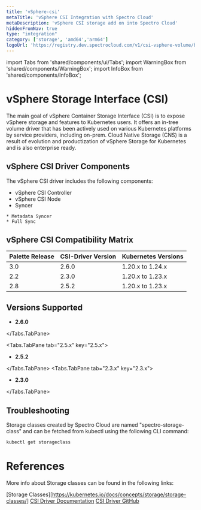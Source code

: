 ```yaml
---
title: 'vSphere-csi'
metaTitle: 'vSphere CSI Integration with Spectro Cloud'
metaDescription: 'vSphere CSI storage add on into Spectro Cloud'
hiddenFromNav: true
type: "integration"
category: ['storage', 'amd64','arm64']
logoUrl: 'https://registry.dev.spectrocloud.com/v1/csi-vsphere-volume/blobs/sha256:2cd106b353cb492d4647a1562fe59db6a1aeb792333900fe4e15237f899298b5?type=image/png'
---
```


import Tabs from 'shared/components/ui/Tabs';
import WarningBox from 'shared/components/WarningBox';
import InfoBox from 'shared/components/InfoBox';


# vSphere Storage Interface (CSI)

The main goal of vSphere Container Storage Interface (CSI) is to expose vSphere storage and features to Kubernetes users. It offers an in-tree volume driver that has been actively used on various Kubernetes platforms by service providers, including on-prem. Cloud Native Storage (CNS) is a result of evolution and productization of vSphere Storage for Kubernetes and is also enterprise ready.


## vSphere CSI Driver Components
<!-- vale off -->
The vSphere CSI driver includes the following components:

* vSphere CSI Controller
* vSphere CSI Node
* Syncer
<!-- vale on -->
    * Metadata Syncer
    * Full Sync

## vSphere CSI Compatibility Matrix

|Palette Release| CSI-Driver Version| Kubernetes Versions |
|---------------|-------------------|---------------------|
|      3.0      |  2.6.0            | 1.20.x to 1.24.x    |
|      2.2      |  2.3.0            | 1.20.x to 1.23.x    |
|      2.8      |  2.5.2            | 1.20.x to 1.23.x    |


## Versions Supported

<Tabs>
<Tabs.TabPane tab="2.6.x" key="2.6.x">

* **2.6.0**

</Tabs.TabPane>

<Tabs.TabPane tab="2.5.x" key="2.5.x">

* **2.5.2**

</Tabs.TabPane>
<Tabs.TabPane tab="2.3.x" key="2.3.x">

* **2.3.0**

</Tabs.TabPane>
</Tabs>

## Troubleshooting

Storage classes created by Spectro Cloud are named "spectro-storage-class" and can be fetched from kubectl using the following CLI command:

```bash
kubectl get storageclass
```


# References

More info about Storage classes can be found in the following links:

[Storage Classes][https://kubernetes.io/docs/concepts/storage/storage-classes/]
[CSI Driver Documentation](https://vsphere-csi-driver.sigs.k8s.io/)
[CSI Driver GitHub](https://github.com/kubernetes-sigs/vsphere-csi-driver)
